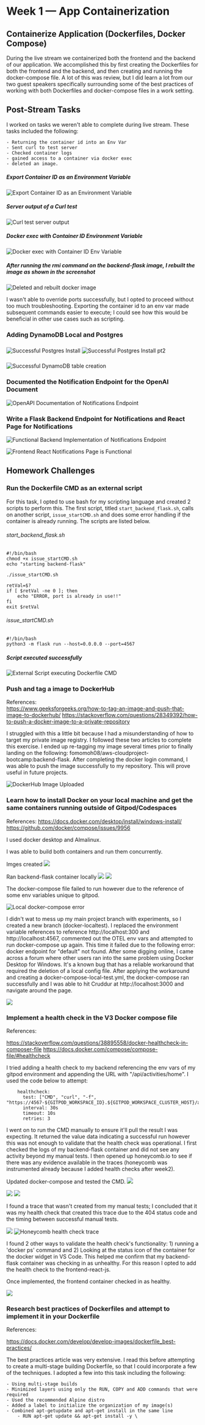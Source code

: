 # Week 1 — App Containerization


## Containerize Application (Dockerfiles, Docker Compose)

During the live stream we containerized both the frontend and the backend of our application. We accomplished this by first creating the Dockerfiles for both the frontend and the backend, and then creating and running the docker-compose file. A lot of this was review, but I did learn a lot from our two guest speakers specifically surrounding some of the best practices of working with both Dockerfiles and docker-compose files in a work setting. 


## Post-Stream Tasks

I worked on tasks we weren't able to complete during live stream. These tasks included the following: 
    
    - Returning the container id into an Env Var
    - Sent curl to test server
    - Checked container logs
    - gained access to a container via docker exec
    - deleted an image.

##### Export Container ID as an Environment Variable
![Export Container ID as an Environment Variable](assets/week1/export-CONTAINERID-as-envVar.png)

##### Server output of a Curl test
![Curl test server output](assets/week1/curl-to-test-server-output.png)

##### Docker exec with Container ID Environment Variable
![Docker exec with Container ID Env Variable](assets/week1/docker%20exec%20with%20container%20id%20env%20var%20attempt.png)

##### After running the rmi command on the backend-flask image, I rebuilt the image as shown in the screenshot
![Deleted and rebuilt docker image](assets/week1/removed%20and%20re-added%20backend-flask%20image.png)


I wasn't able to override ports successfully, but I opted to proceed without too much troubleshooting. Exporting the container id to an env var made subsequent commands easier to execute; I could see how this would be beneficial in other use cases such as scripting. 



### Adding DynamoDB Local and Postgres


##### 
![Successful Postgres Install](assets/week1/successful%20postgres%20install.png)
![Successful Postgres Install pt2](assets/week1/successful%20postgres%20install%20pt2.png)

##### 
![Successful DynamoDB table creation](assets/week1/successful%20dynamodb%20attestation.png)

### Documented the Notification Endpoint for the OpenAI Document


![OpenAPI Documentation of Notifications Endpoint](assets/week1/openapi-documentation-for-notifications-endpoint.png)

### Write a Flask Backend Endpoint for Notifications and React Page for Notifications


![Functional Backend Implementation of Notifications Endpoint](assets/week1/backend%20attestation%20of%20notification%20endpoint.png)


![Frontend React Notifications Page is Functional](assets/week1/frontend%20implementation%20of%20notifications%20page.png)

## Homework Challenges

### Run the Dockerfile CMD as an external script

For this task, I opted to use bash for my scripting language and created 2 scripts to perform this. The first script, titled `start_backend_flask.sh`, calls on another script, `issue_startCMD.sh` and does some error handling if the container is already running. The scripts are listed below.

###### start_backend_flask.sh
```
#!/bin/bash
chmod +x issue_startCMD.sh
echo "starting backend-flask"

./issue_startCMD.sh

retVal=$?
if [ $retVal -ne 0 ]; then
    echo "ERROR, port is already in use!!"
fi
exit $retVal
```

###### issue_startCMD.sh
```
#!/bin/bash
python3 -m flask run --host=0.0.0.0 --port=4567
```
##### Script executed successfully
![External Script executing Dockerfile CMD](assets/week1/successful%20external%20CMD%20run.png)

### Push and tag a image to DockerHub

References:   
<https://www.geeksforgeeks.org/how-to-tag-an-image-and-push-that-image-to-dockerhub/>
<https://stackoverflow.com/questions/28349392/how-to-push-a-docker-image-to-a-private-repository>

I struggled with this a little bit because I had a misunderstanding of how to target my private image registry. I followed these two articles to complete this exercise. I ended up re-tagging my image several times prior to finally landing on the following: 
fomomoh08/aws-cloudproject-bootcamp:backend-flask. After completing the docker login command, I was able to push the image successfully to my repository. This will prove useful in future projects.

![DockerHub Image Uploaded]()

### Learn how to install Docker on your local machine and get the same containers running outside of Gitpod/Codespaces

References:
<https://docs.docker.com/desktop/install/windows-install/>
<https://github.com/docker/compose/issues/9956>

I used docker desktop and Almalinux.

I was able to build both containers and run them concurrently. 

Imges created
![](assets/week1/local%20docker%20images%20created.png)

Ran backend-flask container locally
![](assets/week1/local%20docker%20run%20backend.png)
![](assets/week1/local%20docker%20run%20backend%20browser%20attestation.png)


The docker-compose file failed to run however due to the reference of some env variables unique to gitpod. 

![Local docker-compose error](assets/week1/local%20docker-compose%20error.png)

I didn't wat to mess up my main project branch with experiments, so I created a new branch (docker-localtest). I replaced the environment variable references to reference http://localhost:300 and http://localhost:4567, commented out the OTEL env vars and attempted to run docker-compose up again. This time it failed due to the following error: docker endpoint for "default" not found. After some digging online, I came across a forum where other users ran into the same problem using Docker Desktop for Windows. It's a known bug that has a reliable workaround that required the deletion of a local config file. After applying the workaround and creating a docker-compose-local-test.yml, the docker-compose ran successfully and I was able to hit Cruddur at http://localhost:3000 and navigate around the page.

![](assets/week1/successful-local-docker-compose-up.png)

### Implement a health check in the V3 Docker compose file

References:

<https://stackoverflow.com/questions/38895558/docker-healthcheck-in-composer-file>
<https://docs.docker.com/compose/compose-file/#healthcheck>

I tried adding a health check to my backend referencing the env vars of my gitpod environment and appending the URL with "/api/activities/home". I used the code below to attempt:

```
    healthcheck:
      test: ["CMD", "curl", "-f", "https://4567-${GITPOD_WORKSPACE_ID}.${GITPOD_WORKSPACE_CLUSTER_HOST}/api/activities/home"]
      interval: 30s
      timeout: 10s
      retries: 3
```

I went on to run the CMD manually to ensure it'll pull the result I was expecting. It returned the value data indicating a successful run however this was not enough to validate that the health check was operational. I first checked the logs of my backend-flask container and did not see any activity beyond my manual tests. I then opened up honeycomb.io to see if there was any evidence available in the traces (honeycomb was instrumented already because I added health checks after week2). 


Updated docker-compose and tested the CMD.
![](assets/week1/updated-docker-compose-with-healthcheck-and-tested-CMD.png)

![](assets/week1/container-healthcheck-status.png)
![](assets/week1/container-unhealthy-healthcheck-status.png)

I found a trace that wasn't created from my manual tests; I concluded that it was my health check that created this trace due to the 404 status code and the timing between successful manual tests. 

![](assets/week1/health-check-honeycomb-trace-comparison.png)
![Honeycomb health check trace](assets/week1/backend-flask-honeycomb-healthcheck-trace.png)

I found 2 other ways to validate the health check's functionality: 1) running a 'docker ps' command and 2) Looking at the status icon of the container for the docker widget in VS Code. This helped me confirm that my backend-flask container was checking in as unhealthy. For this reason I opted to add the health check to the frontend-react-js.

Once implemented, the frontend container checked in as healthy. 

![](assets/week1/container-healthy-frontend-healthcheck-status.png)

### Research best practices of Dockerfiles and attempt to implement it in your Dockerfile

References:

<https://docs.docker.com/develop/develop-images/dockerfile_best-practices/>

The best practices article was very extensive. I read this before attempting to create a multi-stage building Dockerfile, so that I could incorporate a few of the techniques. I adopted a few into this task including the following:
    
    - Using multi-stage builds
    - Minimized layers using only the RUN, COPY and ADD commands that were required
    - Used the recommended Alpine distro
    - Added a label to initialize the organization of my image(s)
    - Combined apt-getupdate and apt-get install in the same line
        - RUN apt-get update && apt-get install -y \



